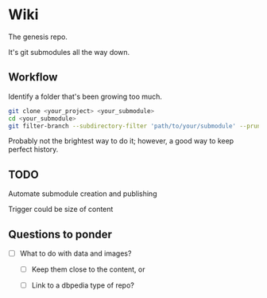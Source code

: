 # Wiki

The genesis repo.

It's git submodules all the way down.

## Workflow

Identify a folder that's been growing too much.

```bash
git clone <your_project> <your_submodule>
cd <your_submodule>
git filter-branch --subdirectory-filter 'path/to/your/submodule' --prune-empty -- --all
```

Probably not the brightest way to do it; however, a good way to keep perfect history.

## TODO

Automate submodule creation and publishing

Trigger could be size of content

## Questions to ponder

- [ ] What to do with data and images?
  - [ ] Keep them close to the content, or
  - [ ] Link to a dbpedia type of repo?


